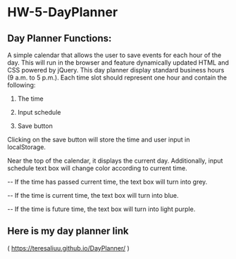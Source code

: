 # HW-5-DayPlanner
## Day Planner Functions:

A simple calendar that allows the user to save events for each hour of the day. This will run in the browser and feature dynamically updated HTML and CSS powered by jQuery. This day planner display standard business hours (9 a.m. to 5 p.m.). Each time slot should represent one hour and contain the following:

1. The time

2. Input schedule

3. Save button

Clicking on the save button will store the time and user input in localStorage. 

Near the top of the calendar, it displays the current day. Additionally, input schedule text box will change color according to current time. 

-- If the time has passed current time, the text box will turn into grey.

-- If the time is current time, the text box will turn into blue.

-- If the time is future time, the text box will turn into light purple.

## Here is my day planner link
( https://teresaliuu.github.io/DayPlanner/ )


